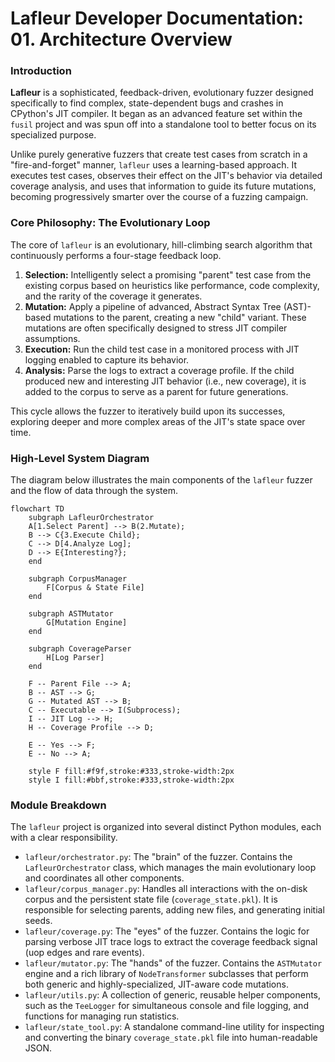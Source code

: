 # Lafleur Developer Documentation: 01. Architecture Overview

### Introduction

**Lafleur** is a sophisticated, feedback-driven, evolutionary fuzzer designed specifically to find complex, state-dependent bugs and crashes in CPython's JIT compiler. It began as an advanced feature set within the `fusil` project and was spun off into a standalone tool to better focus on its specialized purpose.

Unlike purely generative fuzzers that create test cases from scratch in a "fire-and-forget" manner, `lafleur` uses a learning-based approach. It executes test cases, observes their effect on the JIT's behavior via detailed coverage analysis, and uses that information to guide its future mutations, becoming progressively smarter over the course of a fuzzing campaign.

### Core Philosophy: The Evolutionary Loop

The core of `lafleur` is an evolutionary, hill-climbing search algorithm that continuously performs a four-stage feedback loop.

1.  **Selection:** Intelligently select a promising "parent" test case from the existing corpus based on heuristics like performance, code complexity, and the rarity of the coverage it generates.
2.  **Mutation:** Apply a pipeline of advanced, Abstract Syntax Tree (AST)-based mutations to the parent, creating a new "child" variant. These mutations are often specifically designed to stress JIT compiler assumptions.
3.  **Execution:** Run the child test case in a monitored process with JIT logging enabled to capture its behavior.
4.  **Analysis:** Parse the logs to extract a coverage profile. If the child produced new and interesting JIT behavior (i.e., new coverage), it is added to the corpus to serve as a parent for future generations.

This cycle allows the fuzzer to iteratively build upon its successes, exploring deeper and more complex areas of the JIT's state space over time.

### High-Level System Diagram

The diagram below illustrates the main components of the `lafleur` fuzzer and the flow of data through the system.

```mermaid
flowchart TD
    subgraph LafleurOrchestrator
    A[1.Select Parent] --> B(2.Mutate);
    B --> C{3.Execute Child};
    C --> D[4.Analyze Log];
    D --> E{Interesting?};
    end

    subgraph CorpusManager
        F[Corpus & State File]
    end

    subgraph ASTMutator
        G[Mutation Engine]
    end

    subgraph CoverageParser
        H[Log Parser]
    end

    F -- Parent File --> A;
    B -- AST --> G;
    G -- Mutated AST --> B;
    C -- Executable --> I(Subprocess);
    I -- JIT Log --> H;
    H -- Coverage Profile --> D;
    
    E -- Yes --> F;
    E -- No --> A;

    style F fill:#f9f,stroke:#333,stroke-width:2px
    style I fill:#bbf,stroke:#333,stroke-width:2px
```

### Module Breakdown

The `lafleur` project is organized into several distinct Python modules, each with a clear responsibility.

  * `lafleur/orchestrator.py`: The "brain" of the fuzzer. Contains the `LafleurOrchestrator` class, which manages the main evolutionary loop and coordinates all other components.
  * `lafleur/corpus_manager.py`: Handles all interactions with the on-disk corpus and the persistent state file (`coverage_state.pkl`). It is responsible for selecting parents, adding new files, and generating initial seeds.
  * `lafleur/coverage.py`: The "eyes" of the fuzzer. Contains the logic for parsing verbose JIT trace logs to extract the coverage feedback signal (uop edges and rare events).
  * `lafleur/mutator.py`: The "hands" of the fuzzer. Contains the `ASTMutator` engine and a rich library of `NodeTransformer` subclasses that perform both generic and highly-specialized, JIT-aware code mutations.
  * `lafleur/utils.py`: A collection of generic, reusable helper components, such as the `TeeLogger` for simultaneous console and file logging, and functions for managing run statistics.
  * `lafleur/state_tool.py`: A standalone command-line utility for inspecting and converting the binary `coverage_state.pkl` file into human-readable JSON.
